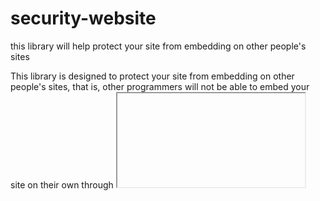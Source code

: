 # security-website
this library will help protect your site from embedding on other people's sites

This library is designed to protect your site from embedding on other people's sites, that is, other programmers will not be able to embed your site on their own through <iframe>

How to use

We connect the file:
```<script src="https://blocking.teleweb.repl.co/secure.min.js" link-block="block.html" secure is-file></script>```

Where:
```link-block``` - file that will be displayed when your site is blocked

```is-file``` - checks if the file you linked in the attribute exists *link-block*

If it exists, it reproduces it in an iframe, otherwise it displays its default version of the page

```secure``` - enables blocking, if you do not register it, then it does not block in the iframe

attention

you should connect the script tag ONLY in the head

![зображення](https://JSLearn.teleweb.repl.co/img/ф.png)

If you connect it to another place or the parent of the script is not a head, it will give an error:

![зображення](https://JSLearn.teleweb.repl.co/img/a.png)

![зображення](https://JSLearn.teleweb.repl.co/img/b.png)

Example:
```(https://link..../hi.html)```:

```
<html>
  <head>
    <title>example</title>
    <link rel="stylesheet" href="example.css">
    <script src="https://blocking.teleweb.repl.co/secure.min.js" link-block="block.html" secure is-file></script>
  </head>
  <body>
    <h1>hello I'm website</h1>
  </body>
</html>
```

Now let's imagine that another programmer has received your site's link and is trying to embed your site for himself:

```
<html>
  <head>
    <title>example hacker</title>
    <link rel="stylesheet" href="exampleHacker.css">
  </head>
  <body>
    <iframe src="https://link..../hi.html" width="90%" height="50%"></iframe>
  </body>
</html>
```
